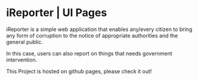 # iReporter | UI Pages
iReporter is a simple web application that enables any/every citizen to bring any form of corruption to the notice of appropriate authorities and the general public.

In this case, users can also report on things that needs government intervention.

This Project is hosted on github pages, please check it out!
